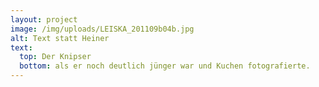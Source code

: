 ```yaml
---
layout: project
image: /img/uploads/LEISKA_201109b04b.jpg
alt: Text statt Heiner
text:
  top: Der Knipser
  bottom: als er noch deutlich jünger war und Kuchen fotografierte.
---
```

